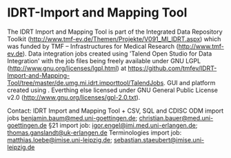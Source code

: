 # IDRT-Import and Mapping Tool

The IDRT Import and Mapping Tool is part of the Integrated Data Repository Toolkit (http://www.tmf-ev.de/Themen/Projekte/V091_MI_IDRT.aspx) which was funded by TMF – Infrastructures for Medical Research (http://www.tmf-ev.de).
Data integration jobs created using 'Talend Open Studio for Data Integration' with the job files being freely available under GNU LGPL (http://www.gnu.org/licenses/lgpl.html) at https://github.com/tmfev/IDRT-Import-and-Mapping-Tool/tree/master/de.umg.mi.idrt.importtool/TalendJobs. GUI and platform created using <Eclipse Rich Client Platform>. Everthing else licensed under GNU General Public License v2.0 (http://www.gnu.org/licenses/gpl-2.0.txt).

Contact:
IDRT Import and Mapping Tool +  CSV, SQL and CDISC ODM import jobs benjamin.baum@med.uni-goettingen.de; christian.bauer@med.uni-goettingen.de
§21 import job: igor.engel@imi.med.uni-erlangen.de; thomas.ganslandt@uk-erlangen.de
Terminologies import job: matthias.loebe@imise.uni-leipzig.de; sebastian.staeubert@imise.uni-leipzig.de
